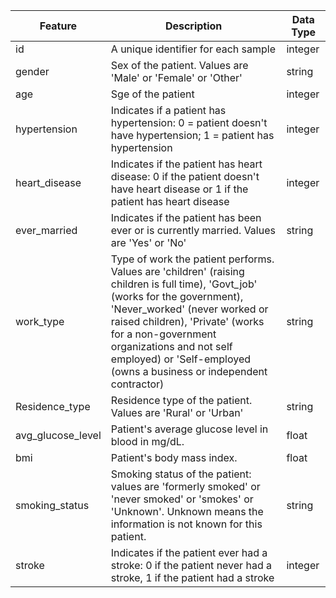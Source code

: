 | Feature | Description | Data Type |
| --- | --- | --- |
| id | A unique identifier for each sample | integer |
| gender | Sex of the patient.  Values are 'Male' or 'Female' or 'Other' | string |
| age | Sge of the patient | integer |
| hypertension | Indicates if a patient has hypertension: 0 = patient doesn't have hypertension; 1 = patient has hypertension  | integer |
| heart_disease | Indicates if the patient has heart disease: 0 if the patient doesn't have heart disease or 1 if the patient has heart disease | integer |
| ever_married | Indicates if the patient has been ever or is currently  married. Values are 'Yes' or 'No' | string |
| work_type | Type of work the patient performs.  Values are 'children' (raising children is full time), 'Govt_job' (works for the government), 'Never_worked' (never worked or raised children), 'Private' (works for a non-government organizations and not self employed) or 'Self-employed (owns a business or independent contractor) | string |
| Residence_type | Residence type of the patient.  Values are 'Rural' or 'Urban' | string |
| avg_glucose_level | Patient's average glucose level in blood in mg/dL. | float |
| bmi | Patient's body mass index. | float |
| smoking_status | Smoking status of the patient: values are 'formerly smoked' or 'never smoked' or 'smokes' or 'Unknown'.  Unknown means the information is not known for this patient.  | string |
| stroke | Indicates if the patient ever had a stroke: 0 if the patient never had a stroke, 1 if the patient had a stroke | integer |
